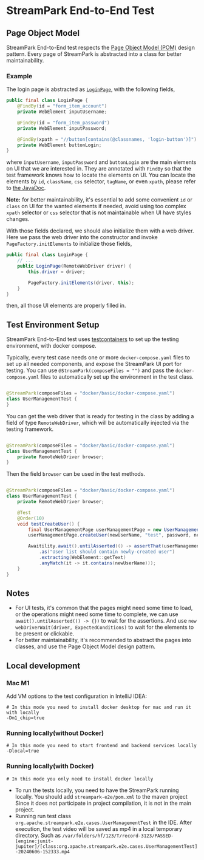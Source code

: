 <!--
  ~ Licensed to the Apache Software Foundation (ASF) under one or more
  ~ contributor license agreements.  See the NOTICE file distributed with
  ~ this work for additional information regarding copyright ownership.
  ~ The ASF licenses this file to You under the Apache License, Version 2.0
  ~ (the "License"); you may not use this file except in compliance with
  ~ the License.  You may obtain a copy of the License at
  ~
  ~    http://www.apache.org/licenses/LICENSE-2.0
  ~
  ~ Unless required by applicable law or agreed to in writing, software
  ~ distributed under the License is distributed on an "AS IS" BASIS,
  ~ WITHOUT WARRANTIES OR CONDITIONS OF ANY KIND, either express or implied.
  ~ See the License for the specific language governing permissions and
  ~ limitations under the License.
  ~
  -->
# StreamPark End-to-End Test

## Page Object Model

StreamPark End-to-End test respects
the [Page Object Model (POM)](https://www.selenium.dev/documentation/guidelines/page_object_models/) design pattern.
Every page of StreamPark is abstracted into a class for better maintainability.

### Example

The login page is abstracted
as [`LoginPage`](streampark-e2e-case/src/test/java/org/apache/streampark/e2e/pages/LoginPage.java), with the
following fields,

```java
public final class LoginPage {
    @FindBy(id = "form_item_account")
    private WebElement inputUsername;

    @FindBy(id = "form_item_password")
    private WebElement inputPassword;

    @FindBy(xpath = "//button[contains(@classnames, 'login-button')]")
    private WebElement buttonLogin;
}
```

where `inputUsername`, `inputPassword` and `buttonLogin` are the main elements on UI that we are interested in. They are
annotated with `FindBy` so that the test framework knows how to locate the elements on UI. You can locate the elements
by `id`, `className`, `css` selector, `tagName`, or even `xpath`, please refer
to [the JavaDoc](https://www.selenium.dev/selenium/docs/api/java/org/openqa/selenium/support/FindBy.html).

**Note:** for better maintainability, it's essential to add some convenient `id` or `class` on UI for the wanted
elements if needed, avoid using too complex `xpath` selector or `css` selector that is not maintainable when UI have
styles changes.

With those fields declared, we should also initialize them with a web driver. Here we pass the web driver into the
constructor and invoke `PageFactory.initElements` to initialize those fields,

```java
public final class LoginPage {
    // ...
    public LoginPage(RemoteWebDriver driver) {
        this.driver = driver;

        PageFactory.initElements(driver, this);
    }
}
```

then, all those UI elements are properly filled in.

## Test Environment Setup

StreamPark End-to-End test uses [testcontainers](https://www.testcontainers.org) to set up the testing
environment, with docker compose.

Typically, every test case needs one or more `docker-compose.yaml` files to set up all needed components, and expose the
StreamPark UI port for testing. You can use `@StreamPark(composeFiles = "")` and pass
the `docker-compose.yaml` files to automatically set up the environment in the test class.

```java

@StreamPark(composeFiles = "docker/basic/docker-compose.yaml")
class UserManagementTest {
}
```

You can get the web driver that is ready for testing in the class by adding a field of type `RemoteWebDriver`, which
will be automatically injected via the testing framework.

```java

@StreamPark(composeFiles = "docker/basic/docker-compose.yaml")
class UserManagementTest {
    private RemoteWebDriver browser;
}
```

Then the field `browser` can be used in the test methods.

```java

@StreamPark(composeFiles = "docker/basic/docker-compose.yaml")
class UserManagementTest {
    private RemoteWebDriver browser;

    @Test
    @Order(10)
    void testCreateUser() {
        final UserManagementPage userManagementPage = new UserManagementPage(browser);
        userManagementPage.createUser(newUserName, "test", password, newUserEmail, UserManagementUserType.ADMIN);

        Awaitility.await().untilAsserted(() -> assertThat(userManagementPage.userList())
            .as("User list should contain newly-created user")
            .extracting(WebElement::getText)
            .anyMatch(it -> it.contains(newUserName)));
    }
}
```

## Notes

- For UI tests, it's common that the pages might need some time to load, or the operations might need some time to
  complete, we can use `await().untilAsserted(() -> {})` to wait for the assertions. And use `new webDriverWait(driver, ExpectedConditions)` to wait for the elements to be present or clickable.
- For better maintainability, it's recommended to abstract the pages into classes, and use the Page Object Model design
  pattern.


## Local development

### Mac M1
Add VM options to the test configuration in IntelliJ IDEA:
```
# In this mode you need to install docker desktop for mac and run it with locally
-Dm1_chip=true
```

### Running locally(without Docker)
```
# In this mode you need to start frontend and backend services locally
-Dlocal=true
```

### Running locally(with Docker)
```
# In this mode you only need to install docker locally
```

- To run the tests locally, you need to have the StreamPark running locally. You should add `streampark-e2e/pom.xml` to the maven project
Since it does not participate in project compilation, it is not in the main project.
- Running run test class `org.apache.streampark.e2e.cases.UserManagementTest` in the IDE. After execution, the test video will be saved as mp4 in a local temporary directory. Such as
`/var/folders/hf/123/T/record-3123/PASSED-[engine:junit-jupiter]/[class:org.apache.streampark.e2e.cases.UserManagementTest]-20240606-152333.mp4`
